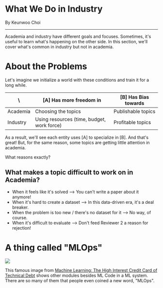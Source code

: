 # What We Do in Industry

By Keunwoo Choi

---

Academia and industry have different goals and focuses. Sometimes, it's useful to learn what's happening on the other
side. In this section, we'll cover what's common in industry but not in academia.   


# About the Problems 

Let's imagine we initialize a world with these conditions and train it for a long while.  
 
|     \     | [A] Has more freedom in | [B] Has Bias towards   |
| --------- | ------------------- | ------------------ |
| Academia  | Choosing the topics | Publishable topics |
| Industry  |  Using resources (time, budget, work force) | Profitable topics  |

As a result, we'll see each entity uses [A] to specialize in [B]. 
And that's great! But, for the same reason, some topics are getting little attention in academia.

What reasons exactly?

## What makes a topic difficult to work on in Academia?

- When it feels like it's solved --> You can't write a paper about it anymore!
- When it's hard to create a dataset --> In this data-driven era, it's a deal breaker.
- When the problem is too new / there's no dataset for it --> No way, of course.
- When it's difficult to evaluate --> Don't feed Reviewer 2 a reason for rejection!  

# A thing called "MLOps"

![](_img_mlops-continuous-delivery-and-automation-pipelines-in-machine-learning-1-elements-of-ml.png)

This famous image from [Machine Learning: The High Interest Credit Card of Technical Debt](https://research.google/pubs/pub43146/)
shows other modules besides ML Code in a ML system. There are so many of them that people even coined a new word, "MLOps".
